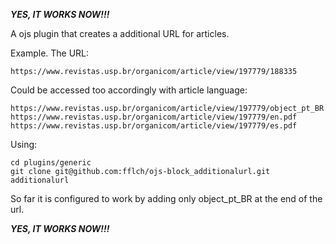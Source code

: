 *****YES, IT WORKS NOW!!!*****

A ojs plugin that creates a additional URL for articles.

Example. The URL:

    https://www.revistas.usp.br/organicom/article/view/197779/188335

Could be accessed too accordingly with article language:

    https://www.revistas.usp.br/organicom/article/view/197779/object_pt_BR.pdf
    https://www.revistas.usp.br/organicom/article/view/197779/en.pdf
    https://www.revistas.usp.br/organicom/article/view/197779/es.pdf

Using:

    cd plugins/generic
    git clone git@github.com:fflch/ojs-block_additionalurl.git additionalurl


So far it is configured to work by adding only object_pt_BR at the end of the url.


*****YES, IT WORKS NOW!!!*****
